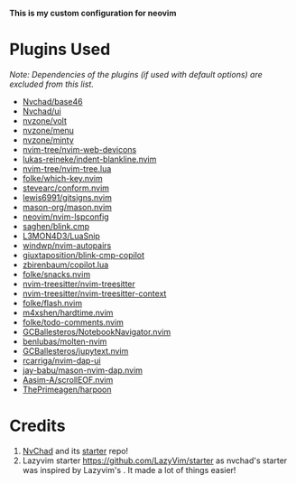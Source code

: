 **This is my custom configuration for neovim**

# Plugins Used
*Note: Dependencies of the plugins (if used with default options) are excluded from this list.*
- [Nvchad/base46](https://github.com/NvChad/base46)
- [Nvchad/ui](https://github.com/NvChad/ui)
- [nvzone/volt](https://github.com/nvzone/volt)
- [nvzone/menu](https://github.com/nvzone/menu)
- [nvzone/minty](https://github.com/nvzone/minty)
- [nvim-tree/nvim-web-devicons](https://github.com/nvim-tree/nvim-web-devicons)
- [lukas-reineke/indent-blankline.nvim](https://github.com/lukas-reineke/indent-blankline.nvim)
- [nvim-tree/nvim-tree.lua](https://github.com/nvim-tree/nvim-tree.lua)
- [folke/which-key.nvim](https://github.com/folke/which-key.nvim)
- [stevearc/conform.nvim](https://github.com/stevearc/conform.nvim)
- [lewis6991/gitsigns.nvim](https://github.com/lewis6991/gitsigns.nvim)
- [mason-org/mason.nvim](https://github.com/mason-org/mason.nvim)
- [neovim/nvim-lspconfig](https://github.com/neovim/nvim-lspconfig)
- [saghen/blink.cmp](https://github.com/saghen/blink.cmp)
- [L3MON4D3/LuaSnip](https://github.com/L3MON4D3/LuaSnip)
- [windwp/nvim-autopairs](https://github.com/windwp/nvim-autopairs)
- [giuxtaposition/blink-cmp-copilot](https://github.com/giuxtaposition/blink-cmp-copilot)
- [zbirenbaum/copilot.lua](https://github.com/zbirenbaum/copilot.lua)
- [folke/snacks.nvim](https://github.com/folke/snacks.nvim)
- [nvim-treesitter/nvim-treesitter](https://github.com/nvim-treesitter/nvim-treesitter)
- [nvim-treesitter/nvim-treesitter-context](https://github.com/nvim-treesitter/nvim-treesitter-context)
- [folke/flash.nvim](https://github.com/folke/flash.nvim)
- [m4xshen/hardtime.nvim](https://github.com/m4xshen/hardtime.nvim)
- [folke/todo-comments.nvim](https://github.com/folke/todo-comments.nvim)
- [GCBallesteros/NotebookNavigator.nvim](https://github.com/GCBallesteros/NotebookNavigator.nvim)
- [benlubas/molten-nvim](https://github.com/benlubas/molten-nvim)
- [GCBallesteros/jupytext.nvim](https://github.com/GCBallesteros/jupytext.nvim)
- [rcarriga/nvim-dap-ui](https://github.com/rcarriga/nvim-dap-ui)
- [jay-babu/mason-nvim-dap.nvim](https://github.com/jay-babu/mason-nvim-dap.nvim)
- [Aasim-A/scrollEOF.nvim](https://github.com/Aasim-A/scrollEOF.nvim)
- [ThePrimeagen/harpoon](https://github.com/ThePrimeagen/harpoon)

# Credits

1) [NvChad](https://github.com/NvChad/NvChad) and its [starter](https://github.com/NvChad/starter) repo!
1) Lazyvim starter https://github.com/LazyVim/starter as nvchad's starter was inspired by Lazyvim's . It made a lot of things easier!
